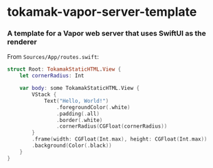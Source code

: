 # tokamak-vapor-server-template

### A template for a Vapor web server that uses SwiftUI as the renderer

From `Sources/App/routes.swift`:

```swift
struct Root: TokamakStaticHTML.View {
    let cornerRadius: Int

    var body: some TokamakStaticHTML.View {
        VStack {
            Text("Hello, World!")
                .foregroundColor(.white)
                .padding(.all)
                .border(.white)
                .cornerRadius(CGFloat(cornerRadius))
        }
        .frame(width: CGFloat(Int.max), height: CGFloat(Int.max))
        .background(Color(.black))
    }
}
```
